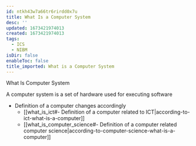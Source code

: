 ```yaml
---
id: ntkh43w7a66tr6rirdd0x7u
title: What Is a Computer System
desc: ''
updated: 1673421974013
created: 1673421974013
tags:
  - ICS
  - NIBM
isDir: false
enableToc: false
title_imported: What is a Computer System
---
```


What Is Computer System

A computer system is a set of hardware used for executing software

- Definition of a computer changes accordingly 
	-  [[what_is_ict#- Definition of a computer related to ICT|according-to-ict-what-is-a-computer]]
	-  [[what_is_computer_science#- Definition of a computer related computer science|according-to-computer-science-what-is-a-computer]]